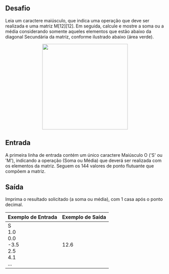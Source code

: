 ## Desafio

Leia um caractere maiúsculo, que indica uma operação que deve ser realizada e
uma matriz M[12][12]. Em seguida, calcule e mostre a soma ou a média
considerando somente aqueles elementos que estão abaixo da diagonal Secundária
da matriz, conforme ilustrado abaixo (área verde).

<p align="center">
    <img src="../../../../abaixo-diagonal-secundaria.png" width="270" height="270">
</p>

## Entrada

A primeira linha de entrada contém um único caractere Maiúsculo O ('S' ou 'M'),
indicando a operação (Soma ou Média) que deverá ser realizada com os elementos
da matriz. Seguem os 144 valores de ponto flutuante que compõem a matriz.

## Saída

Imprima o resultado solicitado (a soma ou média), com 1 casa após o ponto
decimal.

| Exemplo de Entrada | Exemplo de Saída|
| ---|--- |
| S<br />1.0<br />0.0<br />-3.5<br />2.5<br />4.1<br />... | 12.6 |
